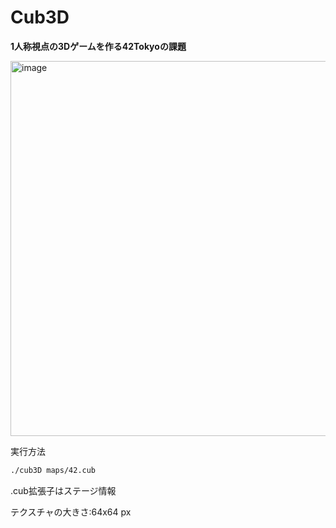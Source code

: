 # Cub3D
**1人称視点の3Dゲームを作る42Tokyoの課題**

<img width="600" alt="image" src="https://github.com/subarunrun0812/42-Cub3D/assets/86033765/675f37ca-ba67-498a-8118-7e0626451b1d">


実行方法
```sh
./cub3D maps/42.cub
```
.cub拡張子はステージ情報

テクスチャの大きさ:64x64 px

